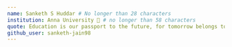 ```yaml
---
name: Sanketh S Huddar # No longer than 28 characters
institution: Anna University 🚩 # no longer than 58 characters
quote: Education is our passport to the future, for tomorrow belongs to the people who prepare for it today. # no longer than 100 characters, avoid using quotes(") to guarantee the format remains the same.
github_user: sanketh-jain98
---
```


